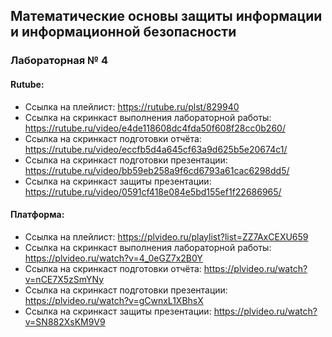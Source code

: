 ## Математические основы защиты информации и информационной безопасности
### Лабораторная № 4
#### Rutube:
- Ссылка на плейлист: https://rutube.ru/plst/829940
- Ссылка на скринкаст выполнения лабораторной работы: https://rutube.ru/video/e4de118608dc4fda50f608f28cc0b260/
- Ссылка на скринкаст подготовки отчёта: https://rutube.ru/video/eccfb5d4a645cf63a9d625b5e20674c1/
- Ссылка на скринкаст подготовки презентации: https://rutube.ru/video/bb59eb258a9f6cd6793a61cac6298dd5/
- Ссылка на скринкаст защиты презентации: https://rutube.ru/video/0591cf418e084e5bd155ef1f22686965/
#### Платформа:
- Ссылка на плейлист: https://plvideo.ru/playlist?list=ZZ7AxCEXU659
- Ссылка на скринкаст выполнения лабораторной работы: https://plvideo.ru/watch?v=4_0eGZ7x2B0Y
- Ссылка на скринкаст подготовки отчёта: https://plvideo.ru/watch?v=nCE7X5zSmYNy
- Ссылка на скринкаст подготовки презентации: https://plvideo.ru/watch?v=gCwnxL1XBhsX
- Ссылка на скринкаст защиты презентации: https://plvideo.ru/watch?v=SN882XsKM9V9